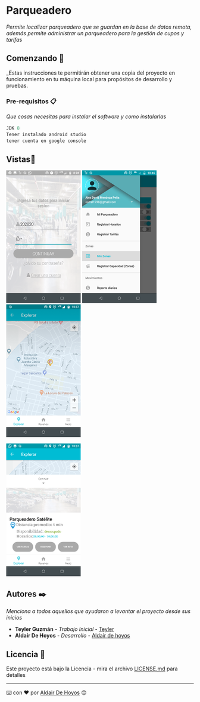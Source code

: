 # Parqueadero

_Permite localizar parqueadero que se guardan en la base de datos remota, además permite administrar un parqueadero para la gestión de cupos y tarifas_

## Comenzando 🚀

_Estas instrucciones te permitirán obtener una copia del proyecto en funcionamiento en tu máquina local para propósitos de desarrollo y pruebas.


### Pre-requisitos 📋

_Que cosas necesitas para instalar el software y como instalarlas_

```java
JDK 8
Tener instalado android studio
tener cuenta en google console
```

## Vistas📖

![](https://github.com/dehoyos9804/Parqueadero/blob/master/app/recursos/1.png) ![](https://github.com/dehoyos9804/Parqueadero/blob/master/app/recursos/2.png) ![](https://github.com/dehoyos9804/Parqueadero/blob/master/app/recursos/3.png) 

![](https://github.com/dehoyos9804/Parqueadero/blob/master/app/recursos/4.png) 

## Autores ✒️

_Menciona a todos aquellos que ayudaron a levantar el proyecto desde sus inicios_

* **Teyler Guzmán** - *Trabajo Inicial* - [Teyler](https://github.com/teyler1994)
* **Aldair De Hoyos** - *Desarrollo* - [Aldair de hoyos ](https://github.com/dehoyos9804)

## Licencia 📄

Este proyecto está bajo la Licencia  - mira el archivo [LICENSE.md](https://opensource.org/licenses/MIT) para detalles



---
⌨️ con ❤️ por [Aldair De Hoyos](https://github.com/dehoyos9804) 😊
